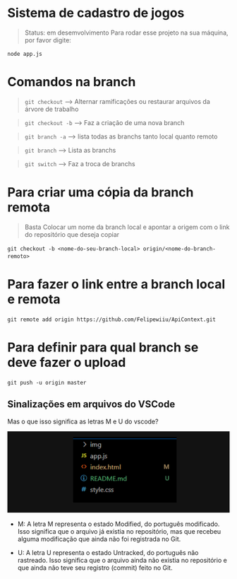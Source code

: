 <h1> Sistema de cadastro de jogos</h1>

> Status: em desemvolvimento
Para rodar esse projeto na sua máquina, por favor digite:

```
node app.js
```

# Comandos na branch

> `git checkout` -->  Alternar ramificações ou restaurar arquivos da árvore de trabalho

> `git checkout -b` --> Faz a criação de uma nova branch

> `git branch -a` --> lista todas as branchs tanto local quanto remoto

> `git branch` --> Lista as branchs

> `git switch` --> Faz a troca de branchs

# Para criar uma cópia da branch remota

> Basta Colocar um nome da branch local e apontar a origem com o link do repositório que deseja copiar

`git checkout -b <nome-do-seu-branch-local> origin/<nome-do-branch-remoto>`

# Para fazer o link entre a branch local e remota

`git remote add origin https://github.com/Felipewiiu/ApiContext.git`

# Para definir para qual branch se deve fazer o upload

`git push -u origin master`

## Sinalizações em arquivos do VSCode

Mas o que isso significa as letras M e U do vscode?

![alt text](image.png)

+ M: A letra M representa o estado Modified, do português modificado. Isso significa que o arquivo já existia no repositório, mas que recebeu alguma modificação que ainda não foi registrada no Git.

+ U: A letra U representa o estado Untracked, do português não rastreado. Isso significa que o arquivo ainda não existia no repositório e que ainda não teve seu registro (commit) feito no Git.




